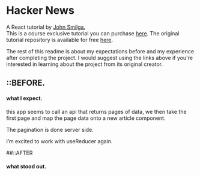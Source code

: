 [john smilga lesson git]: https://github.com/john-smilga/react-projects/tree/master/22-hacker-news
[john smilga lesson]: https://www.udemy.com/course/react-tutorial-and-projects-course/
[john smilga]: https://www.johnsmilga.com/

# Hacker News

A React tutorial by [John Smilga.][john smilga]  
This is a course exclusive tutorial you can purchase [here][john smilga lesson]. The original tutorial repository is available for free [here][john smilga lesson git].

The rest of this readme is about my expectations before and my experience after completing the project. I would suggest using the links above if you're interested in learning about the project from its original creator.

## ::BEFORE.

#### what I expect.

this app seems to call an api that returns pages of data, we then take the first page and map the page data onto a new article component.

The pagination is done server side.

I’m excited to work with useReducer again.

##::AFTER

#### what stood out.

